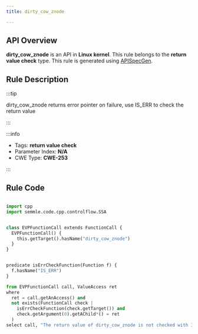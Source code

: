 ```yaml
---
title: dirty_cow_znode

---
```



## API Overview
**dirty_cow_znode** is an API in **Linux kernel**. This rule belongs to the **return value check** type. This rule is generated using [APISpecGen](../../tools/APISpecGen).
## Rule Description

:::tip

dirty_cow_znode returns error pointer on failure, use IS_ERR to check the return value

:::

:::info

- Tags: **return value check**
- Parameter Index: **N/A**
- CWE Type: **CWE-253**

:::

## Rule Code
```python

import cpp
import semmle.code.cpp.controlflow.SSA


class EVPFunctionCall extends FunctionCall {
  EVPFunctionCall() {
    this.getTarget().hasName("dirty_cow_znode")
  }
}


predicate isErrCheckFunction(Function f) {
  f.hasName("IS_ERR") 
}

from EVPFunctionCall call, ValueAccess ret
where
  ret = call.getAnAccess() and
  not exists(FunctionCall check |
    isErrCheckFunction(check.getTarget()) and
    check.getArgument(0).getAChild*() = ret
  )
select call, "The return value of dirty_cow_znode is not checked with IS_ERR."
    
```